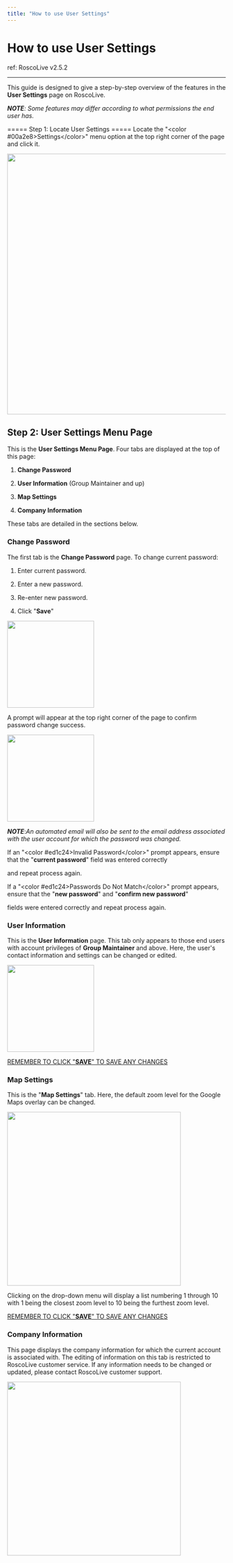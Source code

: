 ```yaml
---
title: "How to use User Settings"
---
```

# How to use User Settings

ref: RoscoLive v2.5.2

------------------------------------------------------------------------

This guide is designed to give a step-by-step overview of the features in the **User Settings** page on RoscoLive.  
***NOTE**: Some features may differ according to what permissions the end user has.*  
  
===== Step 1: Locate User Settings ===== Locate the "\<color #00a2e8>Settings\</color>" menu option at the top right corner of the page and click it.  
  
<img src="/rosco/product/roscolive2.0/how_to_guide/rlmainpage_settingsemphasis.jpg" class="align-center" width="600" />  
  

## Step 2: User Settings Menu Page

This is the **User Settings Menu Page**. Four tabs are displayed at the top of this page:

1.  **Change Password**
2.  **User Information** (Group Maintainer and up)
3.  **Map Settings**
4.  **Company Information**

These tabs are detailed in the sections below.  
  

### Change Password

The first tab is the **Change Password** page. To change current password:

1.  Enter current password.
2.  Enter a new password.
3.  Re-enter new password.
4.  Click "**Save**"

<img src="/rosco/product/roscolive2.0/how_to_guide/rlusersettings_pw.jpg" class="align-center" width="200" />  
  
A prompt will appear at the top right corner of the page to confirm password change success.  
  
<img src="/rosco/product/roscolive2.0/how_to_guide/rlpasswordchange_success.jpg" class="align-center" width="200" />  
  
***NOTE***:*An automated email will also be sent to the email address associated with the user account for which the password was changed.*  
  
If an "\<color #ed1c24>Invalid Password\</color>" prompt appears, ensure that the "**current password**" field was entered correctly  
and repeat process again.  
  
If a "\<color #ed1c24>Passwords Do Not Match\</color>" prompt appears, ensure that the "**new password**" and "**confirm new password**"  
fields were entered correctly and repeat process again.  
  

### User Information

This is the **User Information** page. This tab only appears to those end users with account privileges of **Group Maintainer** and above. Here, the user's contact information and settings can be changed or edited.

<img src="/rosco/product/roscolive2.0/how_to_guide/rlusersettings_userinfo.jpg" class="align-center" width="200" />

<u>REMEMBER TO CLICK "**SAVE**" TO SAVE ANY CHANGES</u>

### Map Settings

This is the "**Map Settings**" tab. Here, the default zoom level for the Google Maps overlay can be changed.  
  
<img src="/rosco/product/roscolive2.0/how_to_guide/rlusersettings_mapsettings.jpg" class="align-center" width="400" />  
  
Clicking on the drop-down menu will display a list numbering 1 through 10 with 1 being the closest zoom level to 10 being the furthest zoom level.  
  
<u>REMEMBER TO CLICK "**SAVE**" TO SAVE ANY CHANGES</u>

### Company Information

This page displays the company information for which the current account is associated with. The editing of information on this tab is restricted to RoscoLive customer service. If any information needs to be changed or updated, please contact RoscoLive customer support.  
  
<img src="/rosco/product/roscolive2.0/how_to_guide/rlusersettings_companyinfo.jpg" class="align-center" width="400" />
